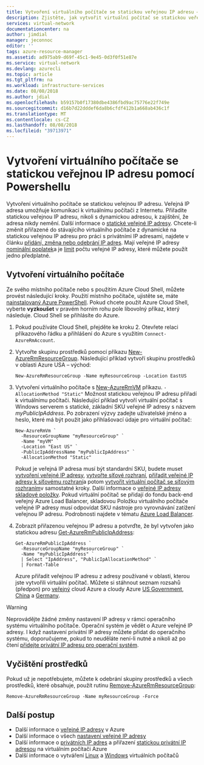 ```yaml
---
title: Vytvoření virtuálního počítače se statickou veřejnou IP adresu – PowerShell | Dokumentace Microsoftu
description: Zjistěte, jak vytvořit virtuální počítač se statickou veřejnou IP adresu pomocí Powershellu.
services: virtual-network
documentationcenter: na
author: jimdial
manager: jeconnoc
editor: ''
tags: azure-resource-manager
ms.assetid: ad975ab9-d69f-45c1-9e45-0d3f0f51e87e
ms.service: virtual-network
ms.devlang: azurecli
ms.topic: article
ms.tgt_pltfrm: na
ms.workload: infrastructure-services
ms.date: 08/08/2018
ms.author: jdial
ms.openlocfilehash: b59157b0f17380dbe4386fbd9ac75776e22f749e
ms.sourcegitcommit: d16b7d22dddef6da8b6cfdf412b1a668ab436c1f
ms.translationtype: MT
ms.contentlocale: cs-CZ
ms.lasthandoff: 08/08/2018
ms.locfileid: "39713971"
---
```

# <a name="create-a-virtual-machine-with-a-static-public-ip-address-using-powershell"></a>Vytvoření virtuálního počítače se statickou veřejnou IP adresu pomocí Powershellu

Vytvoření virtuálního počítače se statickou veřejnou IP adresu. Veřejná IP adresa umožňuje komunikaci k virtuálnímu počítači z Internetu. Přiřadíte statickou veřejnou IP adresu, nikoli s dynamickou adresou, k zajištění, že adresa nikdy nemění. Další informace o [statické veřejné IP adresy](virtual-network-ip-addresses-overview-arm.md#allocation-method). Chcete-li změnit přiřazené do stávajícího virtuálního počítače z dynamické na statickou veřejnou IP adresu pro práci s privátními IP adresami, najdete v článku [přidání, změna nebo odebrání IP adres](virtual-network-network-interface-addresses.md). Mají veřejné IP adresy [nominální poplatek](https://azure.microsoft.com/pricing/details/ip-addresses)a je [limit](../azure-subscription-service-limits.md?toc=%2fazure%2fvirtual-network%2ftoc.json#azure-resource-manager-virtual-networking-limits) počtu veřejné IP adresy, které můžete použít jedno předplatné.

## <a name="create-a-virtual-machine"></a>Vytvoření virtuálního počítače

Ze svého místního počítače nebo s použitím Azure Cloud Shell, můžete provést následující kroky. Použití místního počítače, ujistěte se, máte [nainstalovaný Azure PowerShell](/powershell/azure/install-azurerm-ps?toc=%2fazure%2fvirtual-network%2ftoc.json). Pokud chcete použít Azure Cloud Shell, vyberte **vyzkoušet** v pravém horním rohu pole libovolný příkaz, který následuje. Cloud Shell se přihlásíte do Azure.

1. Pokud používáte Cloud Shell, přejděte ke kroku 2. Otevřete relaci příkazového řádku a přihlášení do Azure s využitím `Connect-AzureRmAccount`.
2. Vytvořte skupinu prostředků pomocí příkazu [New-AzureRmResourceGroup](/powershell/module/azurerm.resources/new-azurermresourcegroup). Následující příklad vytvoří skupinu prostředků v oblasti Azure USA – východ:

   ```azurepowershell-interactive
   New-AzureRmResourceGroup -Name myResourceGroup -Location EastUS
   ```

3. Vytvoření virtuálního počítače s [New-AzureRmVM](/powershell/module/AzureRM.Compute/New-AzureRmVM) příkazu. `-AllocationMethod "Static"` Možnost statickou veřejnou IP adresu přiřadí k virtuálnímu počítači. Následující příklad vytvoří virtuální počítač s Windows serverem s statické, základní SKU veřejné IP adresy s názvem *myPublicIpAddress*. Po zobrazení výzvy zadejte uživatelské jméno a heslo, které má být použit jako přihlašovací údaje pro virtuální počítač:

   ```azurepowershell-interactive
   New-AzureRmVm `
     -ResourceGroupName "myResourceGroup" `
     -Name "myVM" `
     -Location "East US" `
     -PublicIpAddressName "myPublicIpAddress" `
     -AllocationMethod "Static"
   ```

   Pokud je veřejná IP adresa musí být standardní SKU, budete muset [vytvoření veřejné IP adresy](virtual-network-public-ip-address.md#create-a-public-ip-address), [vytvořte síťové rozhraní](virtual-network-network-interface.md#create-a-network-interface), [přiřadit veřejné IP adresy k síťovému rozhraní](virtual-network-network-interface-addresses.md#add-ip-addresses)a potom [vytvořit virtuální počítač se síťovým rozhraním](virtual-network-network-interface-vm.md#add-existing-network-interfaces-to-a-new-vm)v samostatné kroky. Další informace o [veřejné IP adresy skladové položky](virtual-network-ip-addresses-overview-arm.md#sku). Pokud virtuální počítač se přidají do fondu back-end veřejný Azure Load Balancer, skladovou Položku virtuálního počítače veřejné IP adresy musí odpovídat SKU nástroje pro vyrovnávání zatížení veřejnou IP adresu. Podrobnosti najdete v tématu [Azure Load Balancer](../load-balancer/load-balancer-overview.md?toc=%2fazure%2fvirtual-network%2ftoc.json#skus).

4. Zobrazit přiřazenou veřejnou IP adresu a potvrďte, že byl vytvořen jako statickou adresu [Get-AzureRmPublicIpAddress](/powershell/module/azurerm.network/get-azurermpublicipaddress):

   ```azurepowershell-interactive
   Get-AzureRmPublicIpAddress `
     -ResourceGroupName "myResourceGroup" `
     -Name "myPublicIpAddress" `
     | Select "IpAddress", "PublicIpAllocationMethod" `
     | Format-Table
   ```

   Azure přiřadit veřejnou IP adresu z adresy používané v oblasti, kterou jste vytvořili virtuální počítač. Můžete si stáhnout seznam rozsahů (předpon) pro [veřejný](https://www.microsoft.com/download/details.aspx?id=56519) cloud Azure a cloudy Azure [US Government](https://www.microsoft.com/download/details.aspx?id=57063), [China](https://www.microsoft.com/download/details.aspx?id=57062) a [Germany](https://www.microsoft.com/download/details.aspx?id=57064).

> [!WARNING]
Neprovádějte žádné změny nastavení IP adresy v rámci operačního systému virtuálního počítače. Operační systém je vědět o Azure veřejné IP adresy. I když nastavení privátní IP adresy můžete přidat do operačního systému, doporučujeme, pokud to neuděláte není-li nutné a nikoli až po čtení [přidejte privátní IP adresu pro operační systém](virtual-network-network-interface-addresses.md#private).

## <a name="clean-up-resources"></a>Vyčištění prostředků

Pokud už je nepotřebujete, můžete k odebrání skupiny prostředků a všech prostředků, které obsahuje, použít rutinu [Remove-AzureRmResourceGroup](/powershell/module/azurerm.resources/remove-azurermresourcegroup):

```azurepowershell-interactive
Remove-AzureRmResourceGroup -Name myResourceGroup -Force
```

## <a name="next-steps"></a>Další postup

- Další informace o [veřejné IP adresy](virtual-network-ip-addresses-overview-arm.md#public-ip-addresses) v Azure
- Další informace o všech [nastavení veřejné IP adresy](virtual-network-public-ip-address.md#create-a-public-ip-address)
- Další informace o [privátních IP adres](virtual-network-ip-addresses-overview-arm.md#private-ip-addresses) a přiřazení [statickou privátní IP adresou](virtual-network-network-interface-addresses.md#add-ip-addresses) na virtuálním počítači Azure
- Další informace o vytváření [Linux](../virtual-machines/windows/tutorial-manage-vm.md?toc=%2fazure%2fvirtual-network%2ftoc.json) a [Windows](../virtual-machines/windows/tutorial-manage-vm.md?toc=%2fazure%2fvirtual-network%2ftoc.json) virtuálních počítačů